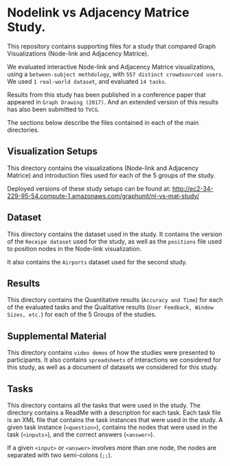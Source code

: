 # Nodelink vs Adjacency Matrice Study.

This repository contains supporting files for a study that compared Graph Visualizations (Node-link and Adjacency Matrice). 

We evaluated interactive Node-link and Adjacency Matrice visualizations, using a `between-subject methdology`, with `557 distinct crowdsourced users`. We used `1 real-world dataset`, and evaluated `14 tasks`.

Results from this study has been published in a conference paper that appeared in `Graph Drawing (2017)`. And an extended version of this results has also been submitted to `TVCG`.

The sections below describe the files contained in each of the main directories.

## Visualization Setups
This directory contains the visualizations (Node-link and Adjacency Matrice) and introduction files used for each of the 5 groups of the study.

Deployed versions of these study setups can be found at: http://ec2-34-229-95-54.compute-1.amazonaws.com/graphunit/nl-vs-mat-study/

## Dataset
This directory contains the dataset used in the study. 
It contains the version of the `Receipe dataset` used for the study, as well 
as the `positions` file used to position nodes in the Node-link visualization.

It also contains the `Airports` dataset used for the second study.


## Results
This directory contains the Quantitative results (`Accuracy and Time`) for each of the evaluated tasks 
and the Qualitative results (`User Feedback, Window Sizes, etc.`) for each of the 5 Groups of the studies.

## Supplemental Material
This directory contains `video demos` of how the studies were presented to participants. It also contains `spreadsheets` of interactions we considered for this study, as well as a document of datasets we considered for this study.

## Tasks
This directory contains all the tasks that were used in the study. The directory contains a ReadMe with a description for each task. Each task file is an XML file that contains the task instances that were used in the study. A given task instance (`<question>`), contains the nodes that were used in the task (`<inputs>`), and the correct answers (`<answer>`). 

If a given `<input>` or `<answer>` involves more than one node, the nodes are separated with two semi-colons (`;;`). 


